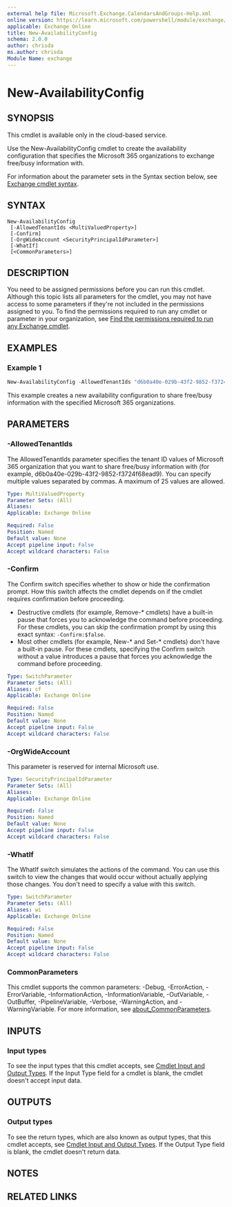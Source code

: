 ```yaml
---
external help file: Microsoft.Exchange.CalendarsAndGroups-Help.xml
online version: https://learn.microsoft.com/powershell/module/exchange/new-availabilityconfig
applicable: Exchange Online
title: New-AvailabilityConfig
schema: 2.0.0
author: chrisda
ms.author: chrisda
Module Name: exchange
---
```


# New-AvailabilityConfig

## SYNOPSIS
This cmdlet is available only in the cloud-based service.

Use the New-AvailabilityConfig cmdlet to create the availability configuration that specifies the Microsoft 365 organizations to exchange free/busy information with.

For information about the parameter sets in the Syntax section below, see [Exchange cmdlet syntax](https://learn.microsoft.com/powershell/exchange/exchange-cmdlet-syntax).

## SYNTAX

```
New-AvailabilityConfig
 [-AllowedTenantIds <MultiValuedProperty>]
 [-Confirm]
 [-OrgWideAccount <SecurityPrincipalIdParameter>]
 [-WhatIf]
 [<CommonParameters>]
```

## DESCRIPTION
You need to be assigned permissions before you can run this cmdlet. Although this topic lists all parameters for the cmdlet, you may not have access to some parameters if they're not included in the permissions assigned to you. To find the permissions required to run any cmdlet or parameter in your organization, see [Find the permissions required to run any Exchange cmdlet](https://learn.microsoft.com/powershell/exchange/find-exchange-cmdlet-permissions).

## EXAMPLES

### Example 1
```powershell
New-AvailabilityConfig -AllowedTenantIds "d6b0a40e-029b-43f2-9852-f3724f68ead9","87d5bade-cefc-4067-a221-794aea71922d"
```

This example creates a new availability configuration to share free/busy information with the specified Microsoft 365 organizations.

## PARAMETERS

### -AllowedTenantIds
The AllowedTenantIds parameter specifies the tenant ID values of Microsoft 365 organization that you want to share free/busy information with (for example, d6b0a40e-029b-43f2-9852-f3724f68ead9). You can specify multiple values separated by commas. A maximum of 25 values are allowed.

```yaml
Type: MultiValuedProperty
Parameter Sets: (All)
Aliases:
Applicable: Exchange Online

Required: False
Position: Named
Default value: None
Accept pipeline input: False
Accept wildcard characters: False
```

### -Confirm
The Confirm switch specifies whether to show or hide the confirmation prompt. How this switch affects the cmdlet depends on if the cmdlet requires confirmation before proceeding.

- Destructive cmdlets (for example, Remove-\* cmdlets) have a built-in pause that forces you to acknowledge the command before proceeding. For these cmdlets, you can skip the confirmation prompt by using this exact syntax: `-Confirm:$false`.
- Most other cmdlets (for example, New-\* and Set-\* cmdlets) don't have a built-in pause. For these cmdlets, specifying the Confirm switch without a value introduces a pause that forces you acknowledge the command before proceeding.

```yaml
Type: SwitchParameter
Parameter Sets: (All)
Aliases: cf
Applicable: Exchange Online

Required: False
Position: Named
Default value: None
Accept pipeline input: False
Accept wildcard characters: False
```

### -OrgWideAccount
This parameter is reserved for internal Microsoft use.

```yaml
Type: SecurityPrincipalIdParameter
Parameter Sets: (All)
Aliases:
Applicable: Exchange Online

Required: False
Position: Named
Default value: None
Accept pipeline input: False
Accept wildcard characters: False
```

### -WhatIf
The WhatIf switch simulates the actions of the command. You can use this switch to view the changes that would occur without actually applying those changes. You don't need to specify a value with this switch.

```yaml
Type: SwitchParameter
Parameter Sets: (All)
Aliases: wi
Applicable: Exchange Online

Required: False
Position: Named
Default value: None
Accept pipeline input: False
Accept wildcard characters: False
```

### CommonParameters
This cmdlet supports the common parameters: -Debug, -ErrorAction, -ErrorVariable, -InformationAction, -InformationVariable, -OutVariable, -OutBuffer, -PipelineVariable, -Verbose, -WarningAction, and -WarningVariable. For more information, see [about_CommonParameters](https://go.microsoft.com/fwlink/p/?LinkID=113216).

## INPUTS

### Input types
To see the input types that this cmdlet accepts, see [Cmdlet Input and Output Types](https://go.microsoft.com/fwlink/p/?linkId=616387). If the Input Type field for a cmdlet is blank, the cmdlet doesn't accept input data.

## OUTPUTS

### Output types
To see the return types, which are also known as output types, that this cmdlet accepts, see [Cmdlet Input and Output Types](https://go.microsoft.com/fwlink/p/?linkId=616387). If the Output Type field is blank, the cmdlet doesn't return data.

## NOTES

## RELATED LINKS
